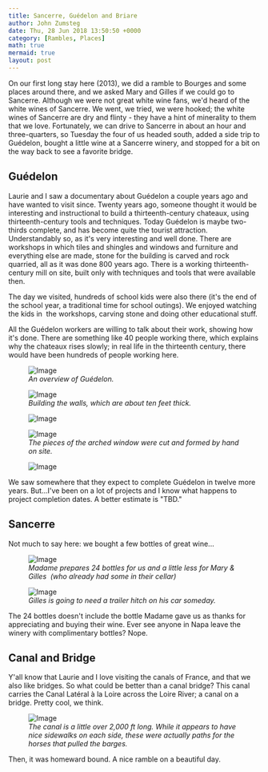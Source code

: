 ```yaml
---
title: Sancerre, Guédelon and Briare
author: John Zumsteg
date: Thu, 28 Jun 2018 13:50:50 +0000
category: [Rambles, Places]
math: true
mermaid: true
layout: post
---
```

On our first long stay here (2013), we did a ramble to Bourges and some places around there, and we asked Mary and Gilles if we could go to Sancerre. Although we were not great white wine fans, we'd heard of the white wines of Sancerre. We went, we tried, we were hooked; the white wines of Sancerre are dry and flinty - they have a hint of minerality to them that we love. Fortunately, we can drive to Sancerre in about an hour and three-quarters, so Tuesday the four of us headed south, added a side trip to Guédelon, bought a little wine at a Sancerre winery, and stopped for a bit on the way back to see a favorite bridge.
<h2><strong>Guédelon</strong></h2>
Laurie and I saw a documentary about Guédelon a couple years ago and have wanted to visit since. Twenty years ago, someone thought it would be interesting and instructional to build a thirteenth-century chateaux, using thirteenth-century tools and techniques. Today Guédelon is maybe two-thirds complete, and has become quite the tourist attraction. Understandably so, as it's very interesting and well done. There are workshops in which tiles and shingles and windows and furniture and everything else are made, stone for the building is carved and rock quarried, all as it was done 800 years ago. There is a working thirteenth-century mill on site, built only with techniques and tools that were available then.

The day we visited, hundreds of school kids were also there (it's the end of the school year, a traditional time for school outings). We enjoyed watching the kids in  the workshops, carving stone and doing other educational stuff.

All the Guédelon workers are willing to talk about their work, showing how it's done. There are something like 40 people working there, which explains why the chateaux rises slowly; in real life in the thirteenth century, there would have been hundreds of people working here.

<figure class = "portrait">
	<img src="{{"/assets/images/2018/06/DSC00594.jpg" | prepend: site.baseurl | prepend: site.url }}" alt="Image" />
	<figcaption><em>An overview of Guédelon.</em></figcaption>
</figure>



<figure class = "portrait">
	<img src="{{"/assets/images/2018/06/DSC00577.jpg" | prepend: site.baseurl | prepend: site.url }}" alt="Image" />
	<figcaption><em>Building the walls, which are about ten feet thick.</em></figcaption>
</figure>



<figure class = "portrait">
	<img src="{{"/assets/images/2018/06/DSC00578.jpg" | prepend: site.baseurl | prepend: site.url }}" alt="Image" />
	<figcaption></figcaption>
</figure>



<figure class = "landscape">
	<img src="{{"/assets/images/2018/06/DSC00584.jpg" | prepend: site.baseurl | prepend: site.url }}" alt="Image" />
	<figcaption><em>The pieces of the arched window were cut and formed by hand on site.</em></figcaption>
</figure>



<figure class = "portrait">
	<img src="{{"/assets/images/2018/06/DSC00583.jpg" | prepend: site.baseurl | prepend: site.url }}" alt="Image" />
	<figcaption></figcaption>
</figure>



We saw somewhere that they expect to complete Guédelon in twelve more years. But...I've been on a lot of projects and I know what happens to project completion dates. A better estimate is "TBD."
<h2>Sancerre</h2>
Not much to say here: we bought a few bottles of great wine...

<figure class = "landscape">
	<img src="{{"/assets/images/2018/06/DSC00597.jpg" | prepend: site.baseurl | prepend: site.url }}" alt="Image" />
	<figcaption><em>Madame prepares 24 bottles for us and a little less for Mary &amp; Gilles  (who already had some in their cellar)</em></figcaption>
</figure>



<figure class = "portrait">
	<img src="{{"/assets/images/2018/06/DSC00599.jpg" | prepend: site.baseurl | prepend: site.url }}" alt="Image" />
	<figcaption><em>Gilles is going to need a trailer hitch on his car someday.</em></figcaption>
</figure>



The 24 bottles doesn't include the bottle Madame gave us as thanks for appreciating and buying their wine. Ever see anyone in Napa leave the winery with complimentary bottles? Nope.
<h2>Canal and Bridge</h2>
Y'all know that Laurie and I love visiting the canals of France, and that we also like bridges. So what could be better than a canal bridge? This canal carries the Canal Latéral à la Loire across the Loire River; a canal on a bridge. Pretty cool, we think.

<figure class = "landscape">
	<img src="{{"/assets/images/2018/06/DSC00602.jpg" | prepend: site.baseurl | prepend: site.url }}" alt="Image" />
	<figcaption><em>The canal is a little over 2,000 ft long. While it appears to have nice sidewalks on each side, these were actually paths for the horses that pulled the barges.</em></figcaption>
</figure>



Then, it was homeward bound. A nice ramble on a beautiful day.
